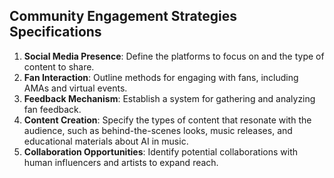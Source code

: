 ## Community Engagement Strategies Specifications

1. **Social Media Presence**: Define the platforms to focus on and the type of content to share.
2. **Fan Interaction**: Outline methods for engaging with fans, including AMAs and virtual events.
3. **Feedback Mechanism**: Establish a system for gathering and analyzing fan feedback.
4. **Content Creation**: Specify the types of content that resonate with the audience, such as behind-the-scenes looks, music releases, and educational materials about AI in music.
5. **Collaboration Opportunities**: Identify potential collaborations with human influencers and artists to expand reach.
